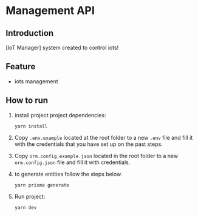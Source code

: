 # Management API

## Introduction

[IoT Manager] system created to control iots!

## Feature

- iots management

## How to run

1. install project project dependencies:

   `yarn install`

2. Copy `.env.example` located at the root folder to a new `.env` file and fill it with the credentials that you have set up on the past steps.

3. Copy `orm.config.example.json` located in the root folder to a new `orm.config.json` file and fill it with credentials.

4. to generate entities follow the steps below.

   `yarn prisma generate`

5. Run project:

   `yarn dev`
